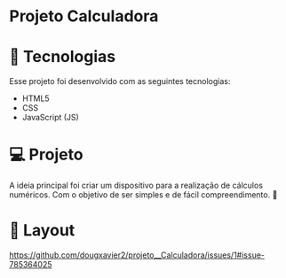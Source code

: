 # Projeto Calculadora

# 🚀 Tecnologias

Esse projeto foi desenvolvido com as seguintes tecnologias:

- HTML5
- CSS
- JavaScript (JS)

# 💻 Projeto

A ideia principal foi criar um dispositivo para a realização de cálculos numéricos. Com o objetivo de ser simples e de fácil compreendimento. 💜

# 🔖 Layout

https://github.com/dougxavier2/projeto__Calculadora/issues/1#issue-785364025





